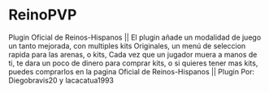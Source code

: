 ReinoPVP
========

Plugin Oficial de Reinos-Hispanos || El plugin añade un modalidad de juego un tanto mejorada, con multiples kits Originales, un menú de seleccion rapida para las arenas, o kits, Cada vez que un jugador muera a manos de ti, te dara un poco de dinero para comprar kits, o si quieres tener mas kits, puedes comprarlos en la pagina Oficial de Reinos-Hispanos || Plugin Por: Diegobravis20 y lacacatua1993

